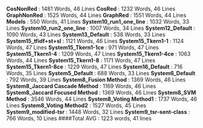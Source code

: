 **CosNonRed** : 1481 Words, 46 Lines
**CosRed** : 1232 Words, 46 Lines
**GraphNonRed** : 1525 Words, 44 Lines
**GraphRed** : 1551 Words, 44 Lines
**Models** : 550 Words, 41 Lines
**System10_run1_one_line** : 1032 Words, 33 Lines
**System10_run2_one_line** : 1007 Words, 34 Lines
**System12_Default** : 1090 Words, 43 Lines
**System13_Default** : 538 Words, 33 Lines
**System15_tfidf+st+sl** : 1121 Words, 46 Lines
**System15_Tkern1-1** : 1124 Words, 47 Lines
**System15_Tkern1-1ce** : 971 Words, 47 Lines
**System15_Tkern1-4** : 1209 Words, 47 Lines
**System15_Tkern1-4ce** : 1063 Words, 44 Lines
**System15_Tkern1-8** : 1171 Words, 47 Lines
**System15_Tkern1-8ce** : 1229 Words, 47 Lines
**System16_Default** : 716 Words, 35 Lines
**System5_Default** : 688 Words, 33 Lines
**System6_Default** : 792 Words, 39 Lines
**System8_Fusion Method** : 1369 Words, 46 Lines
**System8_Jaccard Cascade Method** : 1169 Words, 46 Lines
**System8_Jaccard Focused Method** : 1369 Words, 46 Lines
**System8_SVM Method** : 3546 Words, 44 Lines
**System8_Voting Method1** : 1737 Words, 46 Lines
**System8_Voting Method2** : 1527 Words, 45 Lines
**System9_modified-tsr** : 1448 Words, 32 Lines
**System9_tsr-sent-class** : 766 Words, 10 Lines
####Total AVG : 1223 words, 41 lines 

